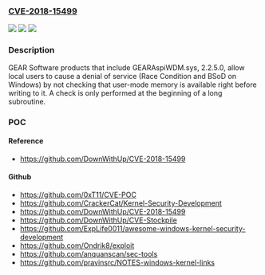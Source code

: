 ### [CVE-2018-15499](https://cve.mitre.org/cgi-bin/cvename.cgi?name=CVE-2018-15499)
![](https://img.shields.io/static/v1?label=Product&message=n%2Fa&color=blue)
![](https://img.shields.io/static/v1?label=Version&message=n%2Fa&color=blue)
![](https://img.shields.io/static/v1?label=Vulnerability&message=n%2Fa&color=brighgreen)

### Description

GEAR Software products that include GEARAspiWDM.sys, 2.2.5.0, allow local users to cause a denial of service (Race Condition and BSoD on Windows) by not checking that user-mode memory is available right before writing to it. A check is only performed at the beginning of a long subroutine.

### POC

#### Reference
- https://github.com/DownWithUp/CVE-2018-15499

#### Github
- https://github.com/0xT11/CVE-POC
- https://github.com/CrackerCat/Kernel-Security-Development
- https://github.com/DownWithUp/CVE-2018-15499
- https://github.com/DownWithUp/CVE-Stockpile
- https://github.com/ExpLife0011/awesome-windows-kernel-security-development
- https://github.com/Ondrik8/exploit
- https://github.com/anquanscan/sec-tools
- https://github.com/pravinsrc/NOTES-windows-kernel-links

